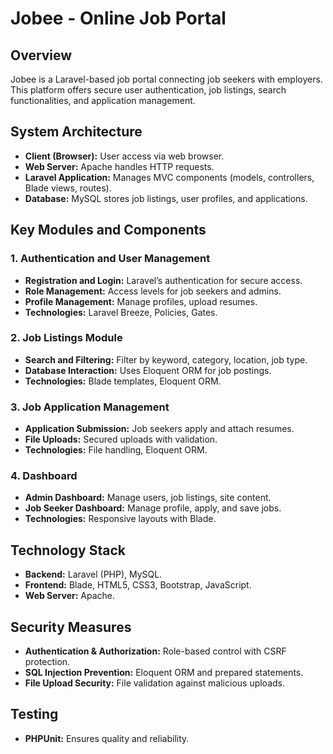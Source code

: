 # Jobee - Online Job Portal

## Overview
Jobee is a Laravel-based job portal connecting job seekers with employers. This platform offers secure user authentication, job listings, search functionalities, and application management.

## System Architecture
- **Client (Browser):** User access via web browser.
- **Web Server:** Apache handles HTTP requests.
- **Laravel Application:** Manages MVC components (models, controllers, Blade views, routes).
- **Database:** MySQL stores job listings, user profiles, and applications.

## Key Modules and Components

### 1. Authentication and User Management
   - **Registration and Login:** Laravel’s authentication for secure access.
   - **Role Management:** Access levels for job seekers and admins.
   - **Profile Management:** Manage profiles, upload resumes.
   - **Technologies:** Laravel Breeze, Policies, Gates.

### 2. Job Listings Module
   - **Search and Filtering:** Filter by keyword, category, location, job type.
   - **Database Interaction:** Uses Eloquent ORM for job postings.
   - **Technologies:** Blade templates, Eloquent ORM.

### 3. Job Application Management
   - **Application Submission:** Job seekers apply and attach resumes.
   - **File Uploads:** Secured uploads with validation.
   - **Technologies:** File handling, Eloquent ORM.

### 4. Dashboard
   - **Admin Dashboard:** Manage users, job listings, site content.
   - **Job Seeker Dashboard:** Manage profile, apply, and save jobs.
   - **Technologies:** Responsive layouts with Blade.

## Technology Stack
- **Backend:** Laravel (PHP), MySQL.
- **Frontend:** Blade, HTML5, CSS3, Bootstrap, JavaScript.
- **Web Server:** Apache.

## Security Measures
- **Authentication & Authorization:** Role-based control with CSRF protection.
- **SQL Injection Prevention:** Eloquent ORM and prepared statements.
- **File Upload Security:** File validation against malicious uploads.

## Testing
- **PHPUnit:** Ensures quality and reliability.

